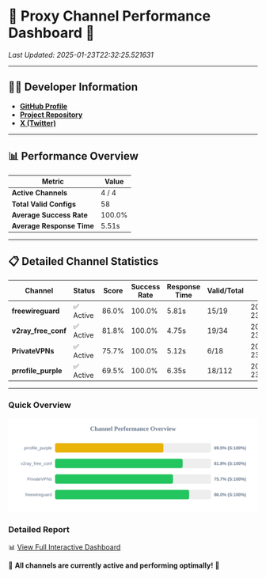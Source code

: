 # 🌟 Proxy Channel Performance Dashboard 🌟

_Last Updated: 2025-01-23T22:32:25.521631_

---

## 👩‍💻 Developer Information

- **[GitHub Profile](https://github.com/4n0nymou3)**  
- **[Project Repository](https://github.com/4n0nymou3/multi-proxy-config-fetcher)**  
- **[X (Twitter)](https://x.com/4n0nymou3)**  

---

## 📊 Performance Overview

| Metric                | Value       |
|-----------------------|-------------|
| **Active Channels**   | 4 / 4       |
| **Total Valid Configs** | 58          |
| **Average Success Rate** | 100.0%      |
| **Average Response Time** | 5.51s       |

---

## 📋 Detailed Channel Statistics

| Channel          | Status     | Score  | Success Rate | Response Time | Valid/Total | Last Success               |
|------------------|------------|--------|--------------|---------------|-------------|----------------------------|
| **freewireguard**  | ✅ Active  | 86.0%  | 100.0% | 5.81s         | 15/19       | 2025-01-23T22:32:25.519913 |
| **v2ray_free_conf**  | ✅ Active  | 81.8%  | 100.0% | 4.75s         | 19/34       | 2025-01-23T22:32:14.520458 |
| **PrivateVPNs**  | ✅ Active  | 75.7%  | 100.0% | 5.12s         | 6/18       | 2025-01-23T22:32:19.679485 |
| **prrofile_purple**  | ✅ Active  | 69.5%  | 100.0% | 6.35s         | 18/112       | 2025-01-23T22:32:09.714738 |

---

### Quick Overview
<div align="center">
  <a href="https://raw.githubusercontent.com/nullluser/NullRepo/refs/heads/main/assets/channel_stats_chart.svg">
    <img src="https://raw.githubusercontent.com/nullluser/NullRepo/refs/heads/main/assets/channel_stats_chart.svg" alt="Source Performance Statistics" width="800">
  </a>
</div>

### Detailed Report
📊 [View Full Interactive Dashboard](https://htmlpreview.github.io/?https://github.com/nullluser/NullRepo/blob/main/assets/performance_report.html)

🎉 **All channels are currently active and performing optimally!** 🎉
